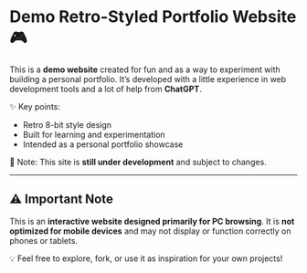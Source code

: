# Demo Retro-Styled Portfolio Website 🎮

This is a **demo website** created for fun and as a way to experiment with building a personal portfolio.
It’s developed with a little experience in web development tools and a lot of help from **ChatGPT**.

✨ Key points:

* Retro 8-bit style design
* Built for learning and experimentation
* Intended as a personal portfolio showcase

📌 Note: This site is **still under development** and subject to changes.

---

## ⚠️ Important Note

This is an **interactive website designed primarily for PC browsing**.
It is **not optimized for mobile devices** and may not display or function correctly on phones or tablets.

💡 Feel free to explore, fork, or use it as inspiration for your own projects!

